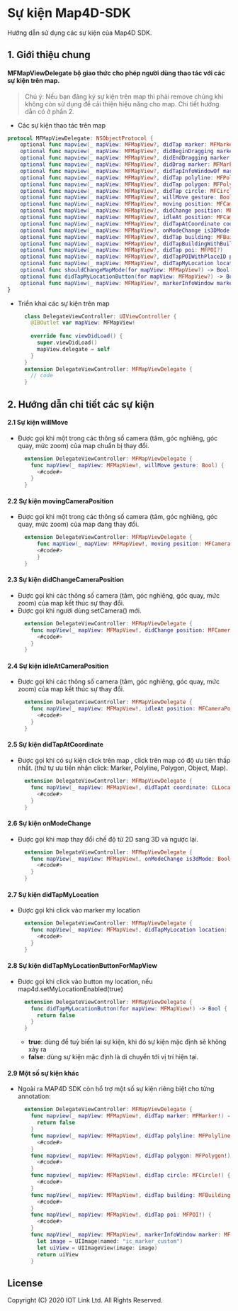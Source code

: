 # Sự kiện Map4D-SDK
Hướng dẫn sử dụng các sự kiện của Map4D SDK.

## 1. Giới thiệu chung

  #### MFMapViewDelegate bộ giao thức cho phép người dùng thao tác với các sự kiện trên map.
  
  > Chú ý: Nếu bạn đăng ký sự kiện trên map thì phải remove chúng khi không còn sử dụng để cải thiện hiệu năng cho map.
  Chi tiết hướng dẫn có ở phần 2.
  - Các sự kiện thao tác trên map

```swift
protocol MFMapViewDelegate: NSObjectProtocol {
    optional func mapview(_ mapView: MFMapView?, didTap marker: MFMarker?) -> Bool
    optional func mapview(_ mapView: MFMapView?, didBeginDragging marker: MFMarker?)
    optional func mapview(_ mapView: MFMapView?, didEndDragging marker: MFMarker?)
    optional func mapview(_ mapView: MFMapView?, didDrag marker: MFMarker?)
    optional func mapview(_ mapView: MFMapView?, didTapInfoWindowOf marker: MFMarker?)
    optional func mapview(_ mapView: MFMapView?, didTap polyline: MFPolyline?)
    optional func mapview(_ mapView: MFMapView?, didTap polygon: MFPolygon?)
    optional func mapview(_ mapView: MFMapView?, didTap circle: MFCircle?)
    optional func mapView(_ mapView: MFMapView?, willMove gesture: Bool)
    optional func mapView(_ mapView: MFMapView?, moving position: MFCameraPosition?)
    optional func mapView(_ mapView: MFMapView?, didChange position: MFCameraPosition?)
    optional func mapView(_ mapView: MFMapView?, idleAt position: MFCameraPosition?)
    optional func mapView(_ mapView: MFMapView?, didTapAtCoordinate coordinate: CLLocationCoordinate2D)
    optional func mapView(_ mapView: MFMapView?, onModeChange is3DMode: Bool)
    optional func mapView(_ mapView: MFMapView?, didTap building: MFBuilding?)
    optional func mapView(_ mapView: MFMapView?, didTapBuildingWithBuildingID buildingID: String?, name: String?, location: CLLocationCoordinate2D)
    optional func mapView(_ mapView: MFMapView?, didTap poi: MFPOI?)
    optional func mapView(_ mapView: MFMapView?, didTapPOIWithPlaceID placeID: String?, name: String?, location: CLLocationCoordinate2D)
    optional func mapView(_ mapView: MFMapView?, didTapMyLocation location: CLLocationCoordinate2D)
    optional func shouldChangeMapMode(for mapView: MFMapView?) -> Bool
    optional func didTapMyLocationButton(for mapView: MFMapView?) -> Bool
    optional func mapView(_ mapView: MFMapView?, markerInfoWindow marker: MFMarker?) -> UIView?
}
```

  - Triển khai các sự kiện trên map
    ```swift
      class DelegateViewController: UIViewController {
        @IBOutlet var mapView: MFMapView!
  
        override func viewDidLoad() {
          super.viewDidLoad()
          mapView.delegate = self
        }
      }
      extension DelegateViewController: MFMapViewDelegate {
        // code 
      }
    ```
   
## 2. Hướng dẫn chi tiết các sự kiện

  #### 2.1 Sự kiện willMove
  
  - Được gọi khi một trong các thông số camera (tâm, góc nghiêng, góc quay, mức zoom) của map chuẩn bị thay đổi.
    ```swift
      extension DelegateViewController: MFMapViewDelegate {
        func mapView(_ mapView: MFMapView!, willMove gesture: Bool) {
          <#code#>
        }
      }
    ```
  
  #### 2.2 Sự kiện movingCameraPosition
  
  - Được gọi khi một trong các thông số camera (tâm, góc nghiêng, góc quay, mức zoom) của map đang thay đổi.
    ```swift
      extension DelegateViewController: MFMapViewDelegate {
          func mapView(_ mapView: MFMapView!, moving position: MFCameraPosition!) {
          <#code#>
          }
      }
    ```
  
  #### 2.3 Sự kiện didChangeCameraPosition
  
  - Được gọi khi các thông số camera (tâm, góc nghiêng, góc quay, mức zoom) của map kết thúc sự thay đổi.
  - Được gọi khi người dùng setCamera() mới.
    ```swift
      extension DelegateViewController: MFMapViewDelegate {
        func mapView(_ mapView: MFMapView!, didChange position: MFCameraPosition!) {
          <#code#>
        }
      }
    ```
  
  #### 2.4 Sự kiện idleAtCameraPosition
  
  - Được gọi khi các thông số camera (tâm, góc nghiêng, góc quay, mức zoom) của map kết thúc sự thay đổi.
    ```swift
      extension DelegateViewController: MFMapViewDelegate {
        func mapView(_ mapView: MFMapView!, idleAt position: MFCameraPosition!) {
          <#code#>
        }
      }
    ```
  
  #### 2.5 Sự kiện didTapAtCoordinate
  
  - Được gọi khi có sự kiện click trên map , click trên map có độ ưu tiên thấp nhất. (thứ tự ưu tiên nhận click: Marker, Polyline, Polygon, Object, Map).
    ```swift
      extension DelegateViewController: MFMapViewDelegate {
        func mapView(_ mapView: MFMapView!, didTapAt coordinate: CLLocationCoordinate2D) {
          <#code#>
        }
      }
    ```
  
  #### 2.6 Sự kiện onModeChange
  
  - Được gọi khi map thay đổi chế độ từ 2D sang 3D và ngược lại.
    ```swift
      extension DelegateViewController: MFMapViewDelegate {
        func mapView(_ mapView: MFMapView!, onModeChange is3dMode: Bool) {
          <#code#>
        }
      }
    ```
  
  #### 2.7 Sự kiện didTapMyLocation
  
  - Được gọi khi click vào marker my location
    ```swift
      extension DelegateViewController: MFMapViewDelegate {
        func mapView(_ mapView: MFMapView!, didTapMyLocation location: CLLocationCoordinate2D) {
          <#code#>
        }
      }
    ```
  
  #### 2.8 Sự kiện didTapMyLocationButtonForMapView
  
  - Được gọi khi click vào button my location, nếu map4d.setMyLocationEnabled(true)
    ```swift
      extension DelegateViewController: MFMapViewDelegate {
        func didTapMyLocationButton(for mapView: MFMapView!) -> Bool {
          return false
        }
      }
    ```
    - **true**: dùng để tuỳ biến lại sự kiện, khi đó sự kiện mặc định sẽ không xảy ra
    - **false**: dùng sự kiện mặc định là di chuyển tới vị trí hiện tại.
    
  #### 2.9 Một số sự kiện khác 
  
  - Ngoài ra MAP4D SDK còn hổ trợ một số sự kiện riêng biệt cho từng annotation: 
    ```swift
      extension DelegateViewController: MFMapViewDelegate {
        func mapview(_ mapView: MFMapView!, didTap marker: MFMarker!) -> Bool {
          return false
        }  
        func mapview(_ mapView: MFMapView!, didTap polyline: MFPolyline!) {
          <#code#>
        }
        func mapview(_ mapView: MFMapView!, didTap polygon: MFPolygon!) {
          <#code#>
        }
        func mapview(_ mapView: MFMapView!, didTap circle: MFCircle!) {
          <#code#>
        }
        func mapView(_ mapView: MFMapView!, didTap building: MFBuilding!) {
          <#code#>
        }
        func mapView(_ mapView: MFMapView!, didTap poi: MFPOI!) {
          <#code#>
        }
        func mapView(_ mapView: MFMapView!, markerInfoWindow marker: MFMarker!) -> UIView! {
          let image = UIImage(named: "ic_marker_custom")
          let uiView = UIImageView(image: image)
          return uiView
        }
    ```
  
  
  License
  -------
  
  Copyright (C) 2020 IOT Link Ltd. All Rights Reserved.
